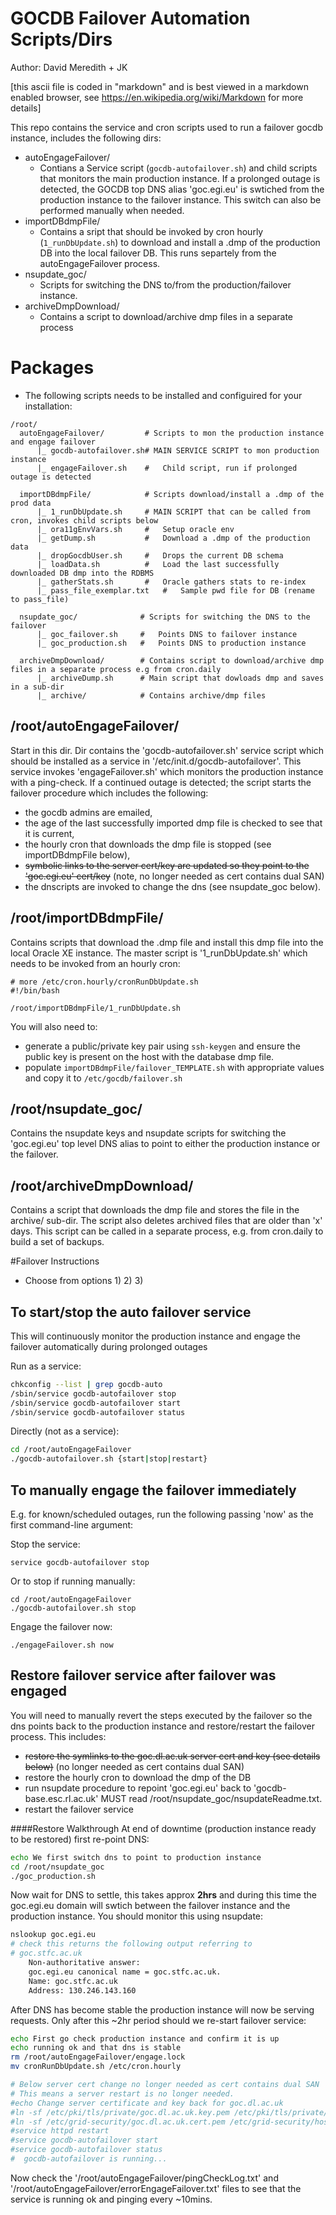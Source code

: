 # GOCDB Failover Automation Scripts/Dirs
Author: David Meredith + JK

[this ascii file is coded in "markdown" and is best viewed in a markdown enabled browser, see https://en.wikipedia.org/wiki/Markdown for more details]

This repo contains the service and cron scripts used to run a failover gocdb instance, includes the following dirs:
* autoEngageFailover/
  * Contians a Service script (```gocdb-autofailover.sh```) and child scripts that monitors the main production instance. If a prolonged outage is detected, the GOCDB top DNS alias 'goc.egi.eu' is swtiched from the production instance to the failover instance. This switch can also be performed manually when needed. 
* importDBdmpFile/
  * Contains a sript that should be invoked by cron hourly (```1_runDbUpdate.sh```) to download and install a .dmp of the production DB into the local failover DB. This runs separtely from the autoEngageFailover process. 
* nsupdate_goc/
  * Scripts for switching the DNS to/from the production/failover instance. 
* archiveDmpDownload/
  * Contains a script to download/archive dmp files in a separate process 

# Packages
* The following scripts needs to be installed and configuired for your installation: 
```
/root/
  autoEngageFailover/         # Scripts to mon the production instance and engage failover
      |_ gocdb-autofailover.sh# MAIN SERVICE SCRIPT to mon production instance
      |_ engageFailover.sh    #   Child script, run if prolonged outage is detected
      
  importDBdmpFile/            # Scripts download/install a .dmp of the prod data
      |_ 1_runDbUpdate.sh     # MAIN SCRIPT that can be called from cron, invokes child scripts below 
      |_ ora11gEnvVars.sh     #   Setup oracle env
      |_ getDump.sh           #   Download a .dmp of the production data 
      |_ dropGocdbUser.sh     #   Drops the current DB schema
      |_ loadData.sh          #   Load the last successfully downloaded DB dmp into the RDBMS
      |_ gatherStats.sh       #   Oracle gathers stats to re-index
      |_ pass_file_exemplar.txt   #   Sample pwd file for DB (rename to pass_file)

  nsupdate_goc/              # Scripts for switching the DNS to the failover
      |_ goc_failover.sh     #   Points DNS to failover instance
      |_ goc_production.sh   #   Points DNS to production instance 

  archiveDmpDownload/        # Contains script to download/archive dmp files in a separate process e.g from cron.daily
      |_ archiveDump.sh      # Main script that dowloads dmp and saves in a sub-dir 
      |_ archive/            # Contains archive/dmp files 
```

## /root/autoEngageFailover/ 
Start in this dir. Dir contains the 'gocdb-autofailover.sh'
service script which should be installed as a service in
'/etc/init.d/gocdb-autofailover'. This service invokes
'engageFailover.sh' which monitors the production instance
with a ping-check. If a continued outage is detected;
the script starts the failover procedure which includes the
following: 
* the gocdb admins are emailed, 
* the age of the last successfully imported dmp file is
  checked to see that it is current, 
* the hourly cron that downloads the dmp file is stopped (see
  importDBdmpFile below), 
* <strike>symbolic links to the server cert/key are updated so they
  point to the 'goc.egi.eu' cert/key</strike> (note, no longer needed as cert contains dual SAN) 
* the dnscripts are invoked to change the dns (see
  nsupdate_goc below).  

## /root/importDBdmpFile/ 
Contains scripts that download the .dmp file and install this
dmp file into the local Oracle XE instance. The master script
is '1_runDbUpdate.sh' which needs to be invoked from an hourly
cron:   

```
# more /etc/cron.hourly/cronRunDbUpdate.sh
#!/bin/bash

/root/importDBdmpFile/1_runDbUpdate.sh
```

You will also need to: 
* generate a public/private key pair using `ssh-keygen` and ensure the public
key is present on the host with the database dmp file.
* populate `importDBdmpFile/failover_TEMPLATE.sh` with
appropriate values and copy it to `/etc/gocdb/failover.sh`
 
## /root/nsupdate_goc/
Contains the nsupdate keys and nsupdate scripts for switching
the 'goc.egi.eu' top level DNS alias to point to either the
production instance or the failover. 


## /root/archiveDmpDownload/
Contains a script that downloads the dmp file and stores the file in the archive/ sub-dir.
The script also deletes archived files that are older than 'x' days. 
This script can be called in a separate process, e.g. from cron.daily to build a 
set of backups. 


#Failover Instructions 
* Choose from options 1) 2) 3)

## To start/stop the auto failover service 
This will continuously monitor the production
instance and engage the failover automatically during prolonged outages

Run as a service:

```bash
chkconfig --list | grep gocdb-auto
/sbin/service gocdb-autofailover stop
/sbin/service gocdb-autofailover start
/sbin/service gocdb-autofailover status

```
  
Directly (not as a service): 

```bash
cd /root/autoEngageFailover
./gocdb-autofailover.sh {start|stop|restart}

```

## To manually engage the failover immediately 
E.g. for known/scheduled outages, run the following
passing 'now' as the first command-line argument:

Stop the service: 
```
service gocdb-autofailover stop
```
Or to stop if running manually: 
```
cd /root/autoEngageFailover
./gocdb-autofailover.sh stop
```
Engage the failover now:                                 
```
./engageFailover.sh now
```

## Restore failover service after failover was engaged
You will need to manually revert the steps executed by the
failover so the dns points back to the production instance
and restore/restart the failover process. This includes:   
* <strike>restore the symlinks to the goc.dl.ac.uk server cert and key
  (see details below)</strike> (no longer needed as cert contains dual SAN) 
* restore the hourly cron to download the dmp of the DB
* run nsupdate procedure to repoint 'goc.egi.eu' back to
  'gocdb-base.esc.rl.ac.uk'
  MUST read /root/nsupdate_goc/nsupdateReadme.txt. 
* restart the failover service

####Restore Walkthrough
At end of downtime (production instance ready to be restored) first re-point DNS: 

```bash
echo We first switch dns to point to production instance
cd /root/nsupdate_goc
./goc_production.sh

```

Now wait for DNS to settle, this takes approx **2hrs** and during this time the goc.egi.eu domain will 
swtich between the failover instance and the production instance. You should monitor this using nsupdate:  

```bash
nslookup goc.egi.eu
# check this returns the following output referring to
# goc.stfc.ac.uk
	Non-authoritative answer:
	goc.egi.eu canonical name = goc.stfc.ac.uk.
	Name: goc.stfc.ac.uk
	Address: 130.246.143.160
```

After DNS has become stable the production instance will now be serving requests. 
Only after this ~2hr period should we re-start failover service:

```bash
echo First go check production instance and confirm it is up
echo running ok and that dns is stable
rm /root/autoEngageFailover/engage.lock
mv cronRunDbUpdate.sh /etc/cron.hourly   

# Below server cert change no longer needed as cert contains dual SAN
# This means a server restart is no longer needed. 
#echo Change server certificate and key back for goc.dl.ac.uk
#ln -sf /etc/pki/tls/private/goc.dl.ac.uk.key.pem /etc/pki/tls/private/hostkey.pem
#ln -sf /etc/grid-security/goc.dl.ac.uk.cert.pem /etc/grid-security/hostcert.pem
#service httpd restart
#service gocdb-autofailover start
#service gocdb-autofailover status
#  gocdb-autofailover is running... 
```

Now check the '/root/autoEngageFailover/pingCheckLog.txt' and
'/root/autoEngageFailover/errorEngageFailover.txt' files to
see that the service is running ok and pinging every ~10mins.
